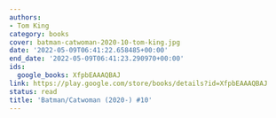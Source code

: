 ```yaml
---
authors:
- Tom King
category: books
cover: batman-catwoman-2020-10-tom-king.jpg
date: '2022-05-09T06:41:22.658485+00:00'
end_date: '2022-05-09T06:41:23.290970+00:00'
ids:
  google_books: XfpbEAAAQBAJ
link: https://play.google.com/store/books/details?id=XfpbEAAAQBAJ
status: read
title: 'Batman/Catwoman (2020-) #10'
---
```


